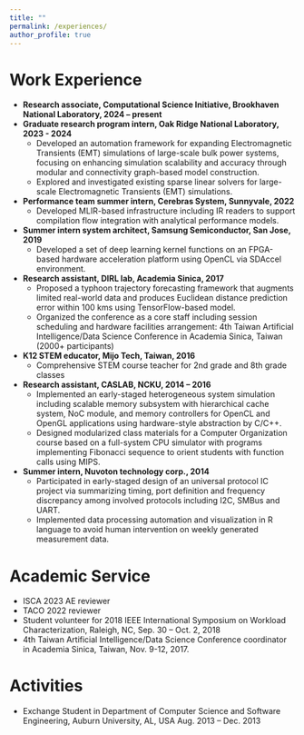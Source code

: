 ```yaml
---
title: "" 
permalink: /experiences/
author_profile: true
---
```



# Work Experience
- **Research associate, Computational Science Initiative, Brookhaven National Laboratory, 2024 – present**
- **Graduate research program intern, Oak Ridge National Laboratory, 2023 - 2024** 
    - Developed an automation framework for expanding Electromagnetic Transients (EMT) simulations of large-scale bulk power systems, focusing on enhancing simulation scalability and accuracy through modular and connectivity graph-based model construction.
    - Explored and investigated existing sparse linear solvers for large-scale Electromagnetic Transients (EMT) simulations.
- **Performance team summer intern, Cerebras System, Sunnyvale, 2022**
    - Developed MLIR-based infrastructure including IR readers to support compilation flow integration with analytical performance models.
- **Summer intern system architect, Samsung Semiconductor, San Jose, 2019**
    - Developed a set of deep learning kernel functions on an FPGA-based hardware acceleration platform using OpenCL via SDAccel environment.
- **Research assistant, DIRL lab, Academia Sinica, 2017**
    - Proposed a typhoon trajectory forecasting framework that augments limited real-world data and produces Euclidean distance prediction error within 100 kms using TensorFlow-based model.
    - Organized the conference as a core staff including session scheduling and hardware facilities arrangement: 4th Taiwan Artificial Intelligence/Data Science Conference in Academia Sinica, Taiwan (2000+ participants)
- **K12 STEM educator, Mijo Tech, Taiwan, 2016**
    - Comprehensive STEM course teacher for 2nd grade and 8th grade classes
- **Research assistant, CASLAB, NCKU, 2014 – 2016**
    - Implemented an early-staged heterogeneous system simulation including scalable memory subsystem with hierarchical cache system, NoC module, and memory controllers for OpenCL and OpenGL applications using hardware-style abstraction by C/C++.
    - Designed modularized class materials for a Computer Organization course based on a full-system CPU simulator with programs implementing
Fibonacci sequence to orient students with function calls using MIPS.
- **Summer intern, Nuvoton technology corp., 2014**
    - Participated in early-staged design of an universal protocol IC project via summarizing timing, port definition and frequency discrepancy among involved protocols including I2C, SMBus and UART.
    - Implemented data processing automation and visualization in R language to avoid human intervention on weekly generated measurement data.

# Academic Service
- ISCA 2023 AE reviewer
- TACO 2022 reviewer
- Student volunteer for 2018 IEEE International Symposium on Workload Characterization, Raleigh, NC, Sep. 30 – Oct. 2, 2018
- 4th Taiwan Artificial Intelligence/Data Science Conference coordinator in Academia Sinica, Taiwan, Nov. 9-12, 2017.

# Activities
- Exchange Student in Department of Computer Science and Software Engineering, Auburn University, AL, USA Aug. 2013 – Dec. 2013